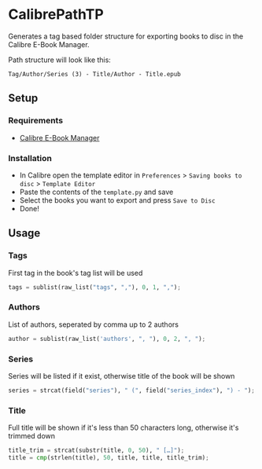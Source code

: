 # CalibrePathTP
Generates a tag based folder structure for exporting books to disc in the Calibre E-Book Manager.

Path structure will look like this:
```
Tag/Author/Series (3) - Title/Author - Title.epub
```

## Setup

### Requirements
  * [Calibre E-Book Manager](https://calibre-ebook.com)

### Installation
  * In Calibre open the template editor in `Preferences` > `Saving books to disc` > `Template Editor`
  * Paste the contents of the `template.py` and save
  * Select the books you want to export and press `Save to Disc`
  * Done!

## Usage

### Tags
First tag in the book's tag list will be used
```py
tags = sublist(raw_list("tags", ","), 0, 1, ",");
```

### Authors
List of authors, seperated by comma up to 2 authors
```py
author = sublist(raw_list('authors', ", "), 0, 2, ", ");
```

### Series
Series will be listed if it exist, otherwise title of the book will be shown
```py
series = strcat(field("series"), " (", field("series_index"), ") - ");
```

### Title
Full title will be shown if it's less than 50 characters long, otherwise it's trimmed down
```py
title_trim = strcat(substr(title, 0, 50), " […]");
title = cmp(strlen(title), 50, title, title, title_trim);
```

